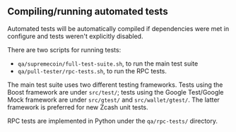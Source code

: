 Compiling/running automated tests
---------------------------------

Automated tests will be automatically compiled if dependencies were met in configure
and tests weren't explicitly disabled.

There are two scripts for running tests:

* ``qa/supremecoin/full-test-suite.sh``, to run the main test suite
* ``qa/pull-tester/rpc-tests.sh``, to run the RPC tests.

The main test suite uses two different testing frameworks. Tests using the Boost
framework are under ``src/test/``; tests using the Google Test/Google Mock
framework are under ``src/gtest/`` and ``src/wallet/gtest/``. The latter framework
is preferred for new Zcash unit tests.

RPC tests are implemented in Python under the ``qa/rpc-tests/`` directory.

